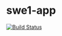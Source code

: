 # swe1-app
[![Build Status](https://app.travis-ci.com/yp1383/swe1-app.svg?branch=main)](https://app.travis-ci.com/yp1383/swe1-app.svg?branch=main)

